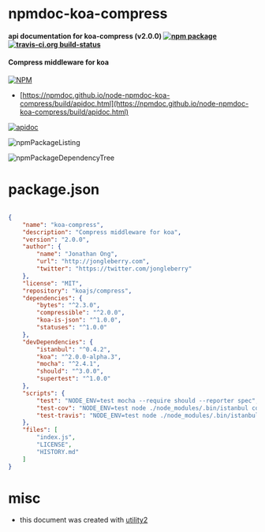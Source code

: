# npmdoc-koa-compress

#### api documentation for  koa-compress (v2.0.0)  [![npm package](https://img.shields.io/npm/v/npmdoc-koa-compress.svg?style=flat-square)](https://www.npmjs.org/package/npmdoc-koa-compress) [![travis-ci.org build-status](https://api.travis-ci.org/npmdoc/node-npmdoc-koa-compress.svg)](https://travis-ci.org/npmdoc/node-npmdoc-koa-compress)

#### Compress middleware for koa

[![NPM](https://nodei.co/npm/koa-compress.png?downloads=true&downloadRank=true&stars=true)](https://www.npmjs.com/package/koa-compress)

- [https://npmdoc.github.io/node-npmdoc-koa-compress/build/apidoc.html](https://npmdoc.github.io/node-npmdoc-koa-compress/build/apidoc.html)

[![apidoc](https://npmdoc.github.io/node-npmdoc-koa-compress/build/screenCapture.buildCi.browser.%252Ftmp%252Fbuild%252Fapidoc.html.png)](https://npmdoc.github.io/node-npmdoc-koa-compress/build/apidoc.html)

![npmPackageListing](https://npmdoc.github.io/node-npmdoc-koa-compress/build/screenCapture.npmPackageListing.svg)

![npmPackageDependencyTree](https://npmdoc.github.io/node-npmdoc-koa-compress/build/screenCapture.npmPackageDependencyTree.svg)



# package.json

```json

{
    "name": "koa-compress",
    "description": "Compress middleware for koa",
    "version": "2.0.0",
    "author": {
        "name": "Jonathan Ong",
        "url": "http://jongleberry.com",
        "twitter": "https://twitter.com/jongleberry"
    },
    "license": "MIT",
    "repository": "koajs/compress",
    "dependencies": {
        "bytes": "^2.3.0",
        "compressible": "^2.0.0",
        "koa-is-json": "^1.0.0",
        "statuses": "^1.0.0"
    },
    "devDependencies": {
        "istanbul": "^0.4.2",
        "koa": "^2.0.0-alpha.3",
        "mocha": "^2.4.1",
        "should": "^3.0.0",
        "supertest": "^1.0.0"
    },
    "scripts": {
        "test": "NODE_ENV=test mocha --require should --reporter spec",
        "test-cov": "NODE_ENV=test node ./node_modules/.bin/istanbul cover ./node_modules/.bin/_mocha -- --require should",
        "test-travis": "NODE_ENV=test node ./node_modules/.bin/istanbul cover ./node_modules/.bin/_mocha --report lcovonly -- --require should"
    },
    "files": [
        "index.js",
        "LICENSE",
        "HISTORY.md"
    ]
}
```



# misc
- this document was created with [utility2](https://github.com/kaizhu256/node-utility2)
